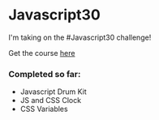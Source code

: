 # Javascript30 

I'm taking on the #Javascript30 challenge! 

Get the course [here](https://javascript30.com/)

### Completed so far: 
- Javascript Drum Kit 
- JS and CSS Clock 
- CSS Variables